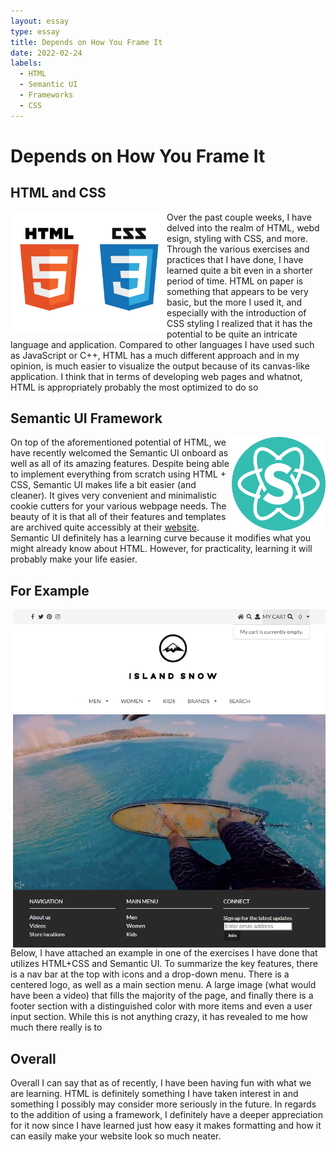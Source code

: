 ```yaml
---
layout: essay
type: essay
title: Depends on How You Frame It
date: 2022-02-24
labels:
  - HTML
  - Semantic UI
  - Frameworks
  - CSS
---
```


<h1>Depends on How You Frame It</h1>

<h2>HTML and CSS</h2>

<img src="../images/htmlcss.png" width="250px" align="left"/>

<p>
  Over the past couple weeks, I have delved into the realm of HTML, webd esign, styling with CSS, and more. Through the various exercises and practices that I have done, I have learned quite a bit even in a shorter period of time. HTML on paper is something that appears to be very basic, but the more I used it, and especially with the introduction of CSS styling I realized that it has the potential to be quite an intricate language and application. Compared to other languages I have used such as JavaScript or C++, HTML has a much different approach and in my opinion, is much easier to visualize the output because of its canvas-like application. I think that in terms of developing web pages and whatnot, HTML is appropriately probably the most optimized to do so
</p>

<h2>Semantic UI Framework</h2>

<img src="../images/semantic.png" width="150px" align="right"/>

<p>
	On top of the aforementioned potential of HTML, we have recently welcomed the Semantic UI onboard as well as all of its amazing features. Despite being able to implement everything from scratch using HTML + CSS, Semantic UI makes life a bit easier (and cleaner). It gives very convenient and minimalistic cookie cutters for your various webpage needs. The beauty of it is that all of their features and templates are archived quite accessibly at their <a href="https://semantic-ui.com/">website</a>. Semantic UI definitely has a learning curve because it modifies what you might already know about HTML. However, for practicality, learning it will probably make your life easier.
</p>

<h2>For Example</h2>
<img src="../images/semanticex.png" width="500px" align="right"/>
<p>
  Below, I have attached an example in one of the exercises I have done that utilizes HTML+CSS and Semantic UI.
To summarize the key features, there is a nav bar at the top with icons and a drop-down menu. There is a centered logo, as well as a main section menu. A large image (what would have been a video) that fills the majority of the page, and finally there is a footer section with a distinguished color with more items and even a user input section. While this is not anything crazy, it has revealed to me how much there really is to 
</p>

<h2>Overall</h2>
<p>
  Overall I can say that as of recently, I have been having fun with what we are learning. HTML is definitely something I have taken interest in and something I possibly may consider more seriously in the future. In regards to the addition of using a framework, I definitely have a deeper appreciation for it now since I have learned just how easy it makes formatting and how it can easily make your website look so much neater.
</p>
